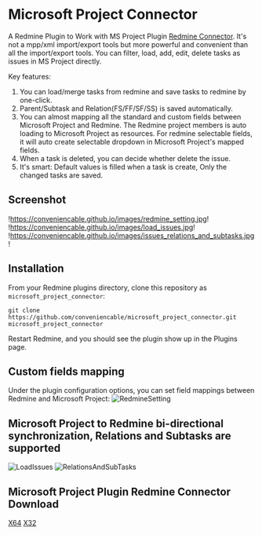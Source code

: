# Microsoft Project Connector

A Redmine Plugin to Work with MS Project Plugin [Redmine Connector](https://conveniencable.com/download). It's not a mpp/xml import/export tools but more powerful and convenient than all the import/export tools. You can filter, load, add, edit, delete tasks as issues in MS Project directly.

Key features:
1. You can load/merge tasks from redmine and save tasks to redmine by one-click.
2. Parent/Subtask and Relation(FS/FF/SF/SS) is saved automatically.
3. You can almost mapping all the standard and custom fields between Microsoft Project and Redmine. The Redmine project members is auto loading to Microsoft Project as resources. For redmine selectable fields, it will auto create selectable dropdown in Microsoft Project's mapped fields.
4. When a task is deleted, you can decide whether delete the issue. 
5. It's smart: Default values is filled when a task is create, Only the changed tasks are saved.


## Screenshot

!https://conveniencable.github.io/images/redmine_setting.jpg!
!https://conveniencable.github.io/images/load_issues.jpg!
!https://conveniencable.github.io/images/issues_relations_and_subtasks.jpg!


## Installation

From your Redmine plugins directory, clone this repository as `microsoft_project_connector`:

    git clone https://github.com/conveniencable/microsoft_project_connector.git microsoft_project_connector

Restart Redmine, and you should see the plugin show up in the Plugins page.


## Custom fields mapping

Under the plugin configuration options, you can set field mappings between Redmine and Microsoft Project:
![RedmineSetting](https://conveniencable.github.io/images/redmine_setting.jpg)

## Microsoft Project to Redmine bi-directional synchronization, Relations and Subtasks are supported
![LoadIssues](https://conveniencable.github.io/images/load_issues.jpg)
![RelationsAndSubTasks](https://conveniencable.github.io/images/issues_relations_and_subtasks.jpg)


## Microsoft Project Plugin Redmine Connector Download
[X64](https://conveniencable.github.io/downloads/redmine_connector_x64.exe)
[X32](https://conveniencable.github.io/downloads/redmine_connector_x86.exe)

